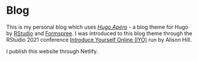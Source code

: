 <!-- Markdown snippet -->

# Blog

This is my personal blog which uses [_Hugo Apéro_](https://github.com/hugo-apero/) - a blog theme for Hugo by [RStudio](https://rstudio.com/) and [Formspree](https://formspree.io). I was introduced to this blog theme through the RStudio 2021 conference [Introduce Yourself Online (IYO)](https://iyo-rstudio-global.netlify.app/) run by Alison Hill.

I publish this website through Netlify.
